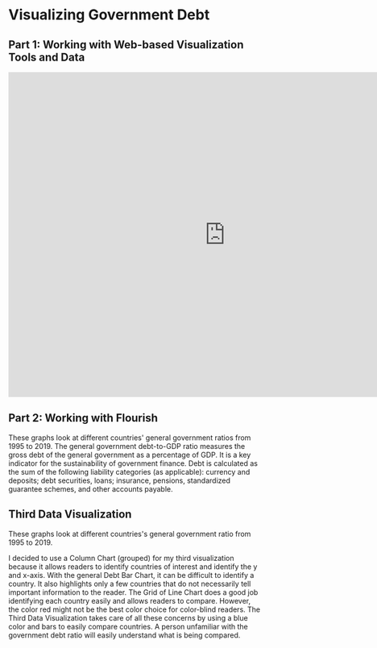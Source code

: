 # Visualizing Government Debt

## Part 1: Working with Web-based Visualization Tools and Data

<iframe src="https://data.oecd.org/chart/6BhT" width="860" height="645" style="border: 0" mozallowfullscreen="true" webkitallowfullscreen="true" allowfullscreen="true"><a href="https://data.oecd.org/chart/6BhT" target="_blank">OECD Chart: General government debt, Total, % of GDP, Annual, 2020</a></iframe>


## Part 2: Working with Flourish

These graphs look at different countries' general government ratios from 1995 to 2019.
The general government debt-to-GDP ratio measures the gross debt of the general government as a percentage of GDP. It is a key indicator for the sustainability of government finance. Debt is calculated as the sum of the following liability categories (as applicable): currency and deposits; debt securities, loans; insurance, pensions, standardized guarantee schemes, and other accounts payable.

<div class="flourish-embed flourish-chart" data-src="visualisation/8567894"><script src="https://public.flourish.studio/resources/embed.js"></script></div>

## Third Data Visualization

These graphs look at different countries's general government ratio from 1995 to 2019.

I decided to use a Column Chart (grouped) for my third visualization because it allows readers to identify countries of interest and identify the y and x-axis. With the general Debt Bar Chart, it can be difficult to identify a country. It also highlights only a few countries that do not necessarily tell important information to the reader. The Grid of Line Chart does a good job identifying each country easily and allows readers to compare. However, the color red might not be the best color choice for color-blind readers. The Third Data Visualization takes care of all these concerns by using a blue color and bars to easily compare countries. A person unfamiliar with the government debt ratio will easily understand what is being compared. 

<div class="flourish-embed flourish-chart" data-src="visualisation/8568063"><script src="https://public.flourish.studio/resources/embed.js"></script></div>
